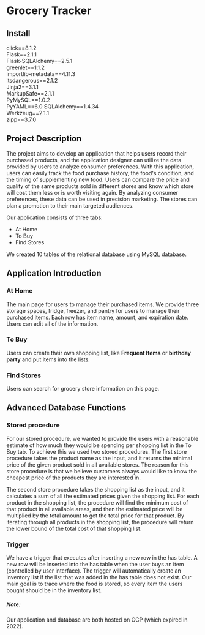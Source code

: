 # Grocery Tracker

## Install
click==8.1.2  
Flask==2.1.1  
Flask-SQLAlchemy==2.5.1  
greenlet==1.1.2  
importlib-metadata==4.11.3  
itsdangerous==2.1.2  
Jinja2==3.1.1  
MarkupSafe==2.1.1  
PyMySQL==1.0.2  
PyYAML==6.0 
SQLAlchemy==1.4.34  
Werkzeug==2.1.1  
zipp==3.7.0  

## Project Description
The project aims to develop an application that helps users record their purchased products, and the application designer can utilize the data provided by users to analyze consumer preferences. With this application, users can easily track the food purchase history, the food's condition, and the timing of supplementing new food. Users can compare the price and quality of the same products sold in different stores and know which store will cost them less or is worth visiting again. By analyzing consumer preferences, these data can be used in precision marketing. The stores can plan a promotion to their main targeted audiences.

Our application consists of three tabs:
* At Home  
* To Buy  
* Find Stores  

We created 10 tables of the relational database using MySQL database.  

## Application Introduction

### At Home
The main page for users to manage their purchased items.
We provide three storage spaces, fridge, freezer, and pantry for users to manage their purchased items. Each row has item name, amount, and expiration date. Users can edit all of the information. 

### To Buy
Users can create their own shopping list, like **Frequent Items** or **birthday party** and put items into the lists.

### Find Stores
Users can search for grocery store information on this page.

## Advanced Database Functions
### Stored procedure
For our stored procedure, we wanted to provide the users with a reasonable estimate of how much they would be spending per shopping list in the To Buy tab. To achieve this we used two stored procedures. The first store procedure takes the product name as the input, and it returns the minimal price of the given product sold in all available stores. The reason for this store procedure is that we believe customers always would like to know the cheapest price of the products they are interested in. 
 
The second store procedure takes the shopping list as the input, and it calculates a sum of all the estimated prices given the shopping list. For each product in the shopping list, the procedure will find the minimum cost of that product in all available areas, and then the estimated price will be multiplied by the total amount to get the total price for that product. By iterating through all products in the shopping list, the procedure will return the lower bound of the total cost of that shopping list.

### Trigger 
We have a trigger that executes after inserting a new row in the has table. A new row will be inserted into the has table when the user buys an item (controlled by user interface). The trigger will automatically create an inventory list if the list that was added in the has table does not exist. Our main goal is to trace where the food is stored, so every item the users bought should be in the inventory list.

  

##### Note:  
Our application and database are both hosted on GCP (which expired in 2022). 

